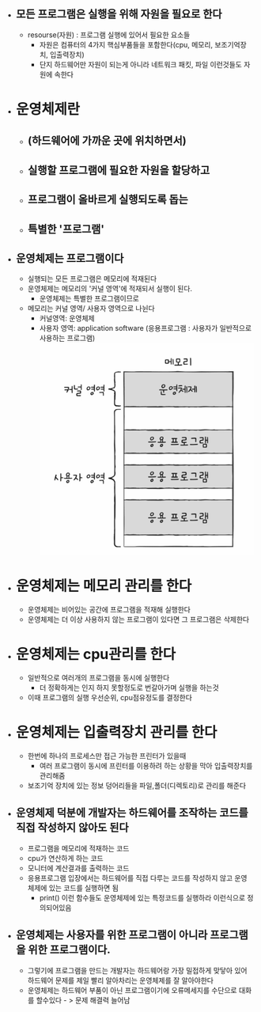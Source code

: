 
- ## 모든 프로그램은 실행을 위해 자원을 필요로 한다
	- resourse(자원) : 프로그램 실행에 있어서 필요한 요소들
		- 자원은 컴퓨터의 4가지 핵심부품들을 포함한다(cpu, 메모리, 보조기억장치, 입출력장치)
		- 단지 하드웨어만 자원이 되는게 아니라 네트워크 패킷, 파일 이런것들도 자원에 속한다
	
- # 운영체제란
	- ## (하드웨어에 가까운 곳에 위치하면서) 
	- ## 실행할 프로그램에 필요한 자원을 할당하고
	- ## 프로그램이 올바르게 실행되도록 돕는
	- ## 특별한 '프로그램'
	 
- ## 운영체제는 프로그램이다
	- 실행되는 모든 프로그램은 메모리에 적재된다
	- 운영체제는 메모리의 '커널 영역'에 적재되서 실행이 된다.
		- 운영체제는 특별한 프로그램이므로
	- 메모리는 커널 영역/ 사용자 영역으로 나뉜다
		- 커널영역: 운영체제
		- 사용자 영역: application software (응용프로그램 : 사용자가 일반적으로 사용하는 프로그램)![](../../../01_daily_study/pic/Screenshot%202.png)
- # 운영체제는 메모리 관리를 한다
	- 운영체제는 비어있는 공간에 프로그램을 적재해 실행한다
	- 운영체제는 더 이상 사용하지 않는 프로그램이 있다면 그 프로그램은 삭제한다
- # 운영체제는 cpu관리를 한다
	- 일반적으로 여러개의 프로그램을 동시에 실행한다
		- 더 정확하게는 인지 하지 못할정도로 번갈아가며 실행을 하는것
	- 이때 프로그램의 실행 우선순위, cpu점유정도를 결정한다
- # 운영체제는 입출력장치 관리를 한다
	- 한번에 하나의 프로세스만 접근 가능한 프린터가 있을때
		- 여러 프로그램이 동시에 프린터를 이용하려 하는 상황을 막아 입출력장치를 관리해줌
	- 보조기억 장치에 있는 정보 덩어리들을 파일,폴더(디렉토리)로 관리를 해준다
- ## 운영체제 덕분에 개발자는 하드웨어를 조작하는 코드를 직접 작성하지 않아도 된다
	- 프로그램을 메모리에 적재하는 코드
	- cpu가 연산하게 하는 코드
	- 모니터에 계산결과를 출력하는 코드
	- 응용프로그램 입장에서는 하드웨어를 직접 다루는 코드를 작성하지 않고 운영체제에 있는 코드를 실행하면 됨
		- print() 이런 함수들도 운영체제에 있는 특정코드를 실행하라 이런식으로 정의되어있음
- ## 운영체제는 사용자를 위한 프로그램이 아니라 프로그램을 위한 프로그램이다.
	- 그렇기에 프로그램을 만드는 개발자는 하드웨어랑 가장 밀접하게 맞닿아 있어 하드웨어 문제를 제일 빨리 알아차리는 운영체제를 잘 알아야한다
	- 운영체제는 하드웨어 부품이 아닌 프로그램이기에 오류메세지를 수단으로 대화를 할수있다 - > 문제 해결력 늘어남
	